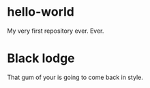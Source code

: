 # hello-world
My very first repository ever. Ever.

# Black lodge
That gum of your is going to come back in style.
